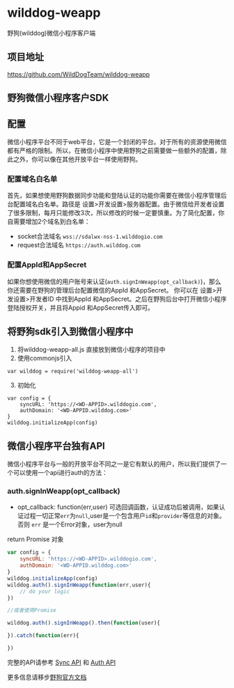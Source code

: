 # wilddog-weapp


野狗(wilddog)微信小程序客户端


## 项目地址
https://github.com/WildDogTeam/wilddog-weapp

野狗微信小程序客户SDK
----

## 配置
微信小程序平台不同于web平台，它是一个封闭的平台。对于所有的资源使用微信都有严格的限制。所以，在微信小程序中使用野狗之前需要做一些额外的配置，除此之外，你可以像在其他开放平台一样使用野狗。

### 配置域名白名单

首先，如果想使用野狗数据同步功能和登陆认证的功能你需要在微信小程序管理后台配置域名白名单。路径是 设置>开发设置>服务器配置。由于微信给开发者设置了很多限制，每月只能修改3次，所以修改的时候一定要慎重。为了简化配置，你自需要增加2个域名到白名单：

* socket合法域名 `wss://sdalwx-nss-1.wilddogio.com`
* request合法域名 `https://auth.wilddog.com`

### 配置AppId和AppSecret

如果你想使用微信的用户账号来认证(`auth.signInWeapp(opt_callback)`)，那么你还需要在野狗的管理后台配置微信的AppId 和AppSecret。
你可以在 设置>开发设置>开发者ID 中找到AppId 和AppSecret。之后在野狗后台中打开微信小程序登陆授权开关，并且将Appid 和AppSecret传入即可。

## 将野狗sdk引入到微信小程序中

1. 将wilddog-weapp-all.js 直接放到微信小程序的项目中
2. 使用commonjs引入
```
var wilddog = require('wilddog-weapp-all')
```
3. 初始化

```
var config = {
    syncURL: 'https://<WD-APPID>.wilddogio.com',
    authDomain: '<WD-APPID.wilddog.com>'
}
wilddog.initializeApp(config)
```




## 微信小程序平台独有API

微信小程序平台与一般的开放平台不同之一是它有默认的用户，所以我们提供了一个可以使用一个api进行auth的方法：

### auth.signInWeapp(opt_callback)

* opt_callback: function(err,user) 可选回调函数，认证成功后被调用，如果认证过程一切正常`err`为`null`,user是一个包含用户`id`和`provider`等信息的对象。否则 `err` 是一个Error对象，user为null

return Promise 对象

```js
var config = {
    syncURL: 'https://<WD-APPID>.wilddogio.com',
    authDomain: '<WD-APPID.wilddog.com>'
}
wilddog.initializeApp(config)
wilddog.auth().signInWeapp(function(err,user){
    // do your logic
})

//或者使用Promise

wilddog.auth().signInWeapp().then(function(user){

}).catch(function(err){

})

```
完整的API请参考 [Sync API](https://docs.wilddog.com/api/sync/web/api.html) 和 [Auth API](https://docs.wilddog.com/api/auth/web/Auth.html)

更多信息请移步[野狗官方文档](https://docs.wilddog.com)